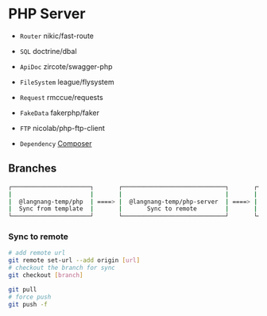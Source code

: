 # PHP Server

- `Router` nikic/fast-route
- `SQL` doctrine/dbal
- `ApiDoc` zircote/swagger-php
- `FileSystem` league/flysystem
- `Request` rmccue/requests
- `FakeData` fakerphp/faker
- `FTP` nicolab/php-ftp-client

- `Dependency` [Composer](https://packagist.org/)

## Branches

```sh
┌──────────────────────┐       ┌─────────────────────────────┐       ┌───────────┐       ┌──────────┐
|                      |       |                             |       |           |       |          |
|  @langnang-temp/php  | ====> |  @langnang-temp/php-server  | ====> |  develop  | ====> |  master  |
|  Sync from template  |       |       Sync to remote        |       |           |       |          |
└──────────────────────┘       └─────────────────────────────┘       └───────────┘       └──────────┘
```

### Sync to remote

```sh
# add remote url
git remote set-url --add origin [url]
# checkout the branch for sync
git checkout [branch]

git pull
# force push
git push -f
```
